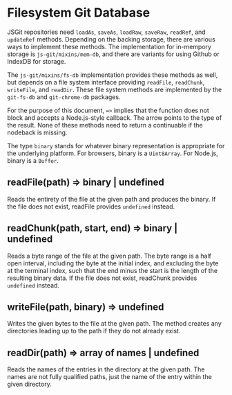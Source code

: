 
# Filesystem Git Database

JSGit repositories need `loadAs`, `saveAs`, `loadRaw`, `saveRaw`, `readRef`, and
`updateRef` methods.
Depending on the backing storage, there are various ways to implement these
methods.
The implementation for in-mempory storage is `js-git/mixins/mem-db`, and there
are variants for using Github or IndexDB for storage.

The `js-git/mixins/fs-db` implementation provides these methods as well, but
depends on a file system interface providing `readFile`, `readChunk`,
`writeFile`, and `readDir`.
These file system methods are implemented by the `git-fs-db` and
`git-chrome-db` packages.

For the purpose of this document, `=>` implies that the function does not block
and accepts a Node.js-style callback.
The arrow points to the type of the result.
None of these methods need to return a continuable if the nodeback is missing.

The type `binary` stands for whatever binary representation is appropriate for
the underlying platform.
For browsers, binary is a `Uint8Array`.
For Node.js, binary is a `Buffer`.

## readFile(path) => binary | undefined

Reads the entirety of the file at the given path and produces the binary.
If the file does not exist, readFile provides `undefined` instead.

## readChunk(path, start, end) => binary | undefined

Reads a byte range of the file at the given path.
The byte range is a half open interval, including the byte at the initial index,
and excluding the byte at the terminal index, such that the end minus the start
is the length of the resulting binary data.
If the file does not exist, readChunk provides `undefined` instead.

## writeFile(path, binary) => undefined

Writes the given bytes to the file at the given path.
The method creates any directories leading up to the path if they do not already
exist.

## readDir(path) => array of names | undefined

Reads the names of the entries in the directory at the given path.
The names are not fully qualified paths, just the name of the entry within the
given directory.
